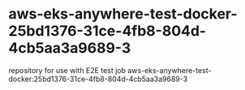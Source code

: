 # aws-eks-anywhere-test-docker-25bd1376-31ce-4fb8-804d-4cb5aa3a9689-3
repository for use with E2E test job aws-eks-anywhere-test-docker:25bd1376-31ce-4fb8-804d-4cb5aa3a9689-3
